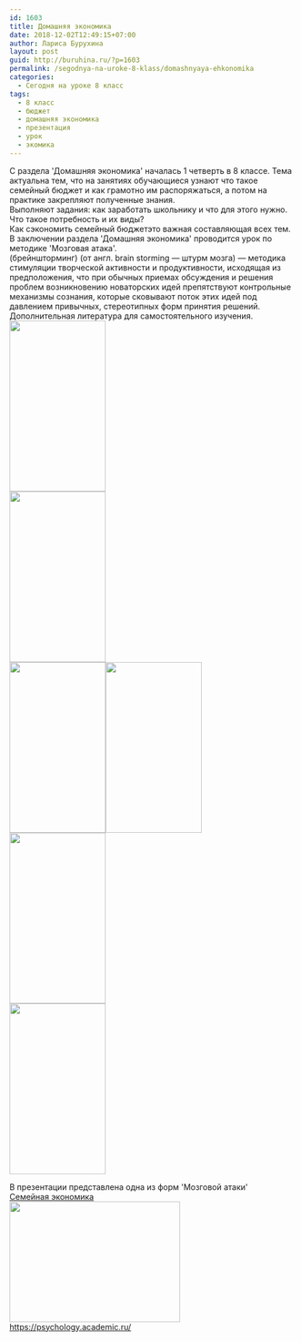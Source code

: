 ```yaml
---
id: 1603
title: Домашняя экономика
date: 2018-12-02T12:49:15+07:00
author: Лариса Бурухина
layout: post
guid: http://buruhina.ru/?p=1603
permalink: /segodnya-na-uroke-8-klass/domashnyaya-ehkonomika
categories:
  - Сегодня на уроке 8 класс
tags:
  - 8 класс
  - бюджет
  - домашняя экономика
  - презентация
  - урок
  - экомика
---
```

С раздела 'Домашняя экономика' началась 1 четверть в 8 классе. Тема актуальна тем, что на занятиях обучающиеся узнают что такое семейный бюджет и как грамотно им распоряжаться, а потом на практике закрепляют полученные знания.  
Выполняют задания: как заработать школьнику и что для этого нужно. Что такое потребность и их виды?  
Как сэкономить семейный бюджетэто важная составляющая всех тем.  
В заключении раздела 'Домашняя экономика' проводится урок по методике 'Мозговая атака'.  
(брейншторминг) (от англ. brain storming — штурм мозга) — методика стимуляции творческой активности и продуктивности, исходящая из предположения, что при обычных приемах обсуждения и решения проблем возникновению новаторских идей препятствуют контрольные механизмы сознания, которые сковывают поток этих идей под давлением привычных, стереотипных форм принятия решений. Дополнительная литература для самостоятельного изучения.  
[<img src="http://buruhina.ru/wp-content/uploads/2018/12/Азбука-финасов-169x300.jpg" alt="" width="169" height="300" class="alignnone size-medium wp-image-1652" srcset="http://buruhina.ru/wp-content/uploads/2018/12/Азбука-финасов-169x300.jpg 169w, http://buruhina.ru/wp-content/uploads/2018/12/Азбука-финасов-768x1365.jpg 768w, http://buruhina.ru/wp-content/uploads/2018/12/Азбука-финасов-576x1024.jpg 576w" sizes="(max-width: 169px) 100vw, 169px" />](http://buruhina.ru/wp-content/uploads/2018/12/Азбука-финасов.jpg)  
[<img src="http://buruhina.ru/wp-content/uploads/2018/12/20181203_114413-169x300.jpg" alt="" width="169" height="300" class="alignnone size-medium wp-image-1655" srcset="http://buruhina.ru/wp-content/uploads/2018/12/20181203_114413-169x300.jpg 169w, http://buruhina.ru/wp-content/uploads/2018/12/20181203_114413-768x1365.jpg 768w, http://buruhina.ru/wp-content/uploads/2018/12/20181203_114413-576x1024.jpg 576w" sizes="(max-width: 169px) 100vw, 169px" />](http://buruhina.ru/wp-content/uploads/2018/12/20181203_114413.jpg)  
[<img src="http://buruhina.ru/wp-content/uploads/2018/12/Как-стать-миллионером-169x300.jpg" alt="" width="169" height="300" class="alignnone size-medium wp-image-1656" srcset="http://buruhina.ru/wp-content/uploads/2018/12/Как-стать-миллионером-169x300.jpg 169w, http://buruhina.ru/wp-content/uploads/2018/12/Как-стать-миллионером-768x1365.jpg 768w, http://buruhina.ru/wp-content/uploads/2018/12/Как-стать-миллионером-576x1024.jpg 576w" sizes="(max-width: 169px) 100vw, 169px" />](http://buruhina.ru/wp-content/uploads/2018/12/Как-стать-миллионером.jpg)[<img src="http://buruhina.ru/wp-content/uploads/2018/12/Как-стать-миллионером-1-169x300.jpg" alt="" width="169" height="300" class="alignnone size-medium wp-image-1657" srcset="http://buruhina.ru/wp-content/uploads/2018/12/Как-стать-миллионером-1-169x300.jpg 169w, http://buruhina.ru/wp-content/uploads/2018/12/Как-стать-миллионером-1-768x1365.jpg 768w, http://buruhina.ru/wp-content/uploads/2018/12/Как-стать-миллионером-1-576x1024.jpg 576w" sizes="(max-width: 169px) 100vw, 169px" />](http://buruhina.ru/wp-content/uploads/2018/12/Как-стать-миллионером-1.jpg)  
[<img src="http://buruhina.ru/wp-content/uploads/2018/12/Азбука-финасов-169x300.jpg" alt="" width="169" height="300" class="alignnone size-medium wp-image-1652" srcset="http://buruhina.ru/wp-content/uploads/2018/12/Азбука-финасов-169x300.jpg 169w, http://buruhina.ru/wp-content/uploads/2018/12/Азбука-финасов-768x1365.jpg 768w, http://buruhina.ru/wp-content/uploads/2018/12/Азбука-финасов-576x1024.jpg 576w" sizes="(max-width: 169px) 100vw, 169px" />](http://buruhina.ru/wp-content/uploads/2018/12/Азбука-финасов.jpg)  
[<img src="http://buruhina.ru/wp-content/uploads/2018/12/20181203_1145210-169x300.jpg" alt="" width="169" height="300" class="alignnone size-medium wp-image-1658" srcset="http://buruhina.ru/wp-content/uploads/2018/12/20181203_1145210-169x300.jpg 169w, http://buruhina.ru/wp-content/uploads/2018/12/20181203_1145210-768x1365.jpg 768w, http://buruhina.ru/wp-content/uploads/2018/12/20181203_1145210-576x1024.jpg 576w" sizes="(max-width: 169px) 100vw, 169px" />](http://buruhina.ru/wp-content/uploads/2018/12/20181203_1145210.jpg)  
<!--more-->

В презентации представлена одна из форм 'Мозговой атаки'  
[Семейная экономика](http://buruhina.ru/wp-content/uploads/2018/12/Семейная-экономика.pptx)  
[<img src="http://buruhina.ru/wp-content/uploads/2018/12/бюджет-300x212.jpg" alt="" width="300" height="212" class="alignnone size-medium wp-image-1606" srcset="http://buruhina.ru/wp-content/uploads/2018/12/бюджет-300x212.jpg 300w, http://buruhina.ru/wp-content/uploads/2018/12/бюджет-768x543.jpg 768w, http://buruhina.ru/wp-content/uploads/2018/12/бюджет-1024x724.jpg 1024w" sizes="(max-width: 300px) 100vw, 300px" />](http://buruhina.ru/wp-content/uploads/2018/12/бюджет.jpg)  
https://psychology.academic.ru/